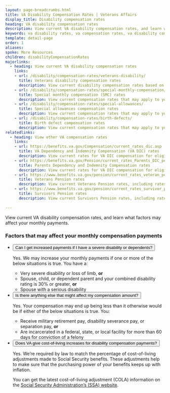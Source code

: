 ```yaml
---
layout: page-breadcrumbs.html
title: VA Disability Compensation Rates | Veterans Affairs
display_title: Disability compensation rates
heading: VA disability compensation rates
description: View current VA disability compensation rates, and learn what factors may affect your monthly payments. 
keywords: va disability rates, va compensation rates, va disability compensation rates
template: detail-page
order: 1
aliases:
spoke: More Resources
children: disabilityCompensationRates
majorlinks:
  - heading: View current VA disability compensation rates
    links:
    - url: /disability/compensation-rates/veterans-disability/
      title: Veterans disability compensation rates
      description: View current disability compensation rates based on disability rating and number of dependents.
    - url: /disability/compensation-rates/special-monthly-compensation/
      title: Special monthly compensation (SMC) rates
      description: View current compensation rates that may apply to you if you qualify for special monthly compensation based on the severity of your disability.
    - url: /disability/compensation-rates/special-allowances/
      title: Special allowances compensation rates
      description: View current compensation rates that may apply to you if you qualify for an automobile or clothing allowance or a Medal of Honor pension.
    - url: /disability/compensation-rates/birth-defects/
      title: Birth defect compensation rates
      description: View current compensation rates that may apply to your family if your child has spina bifida or certain other birth defects linked to your or another parent’s service in South Vietnam or the Republic of Korea.
relatedlinks:
  - heading: View other VA compensation rates
    links: 
    - url: https://benefits.va.gov/Compensation/current_rates_dic.asp
      title: VA Dependency and Indemnity Compensation (VA DIC) rates 
      description: View current rates for VA DIC compensation for eligible surviving spouses and children. 
    - url: https://benefits.va.gov/Pension/current_rates_Parents_DIC_pen.asp
      title: Parents Dependency and Indemnity Compensation rates
      description: View current rates for VA DIC compensation for eligible surviving parents. 
    - url: https://www.benefits.va.gov/pension/current_rates_veteran_pen.asp
      title: Veterans Pension rates
      description: View current Veterans Pension rates, including rates for aid and attendance or housebound allowance.
    - url: https://www.benefits.va.gov/pension/current_rates_survivor_pen.asp
      title: Survivors Pension rates
      description: View current Survivors Pension rates, including rates for aid and attendance or housebound allowance.    
      
---
```

<div class="va-introtext">

View current VA disability compensation rates, and learn what factors may affect your monthly payments.

</div>

### Factors that may affect your monthly compensation payments

<ul class="usa-accordion" aria-multiselectable="true">
<li>
<button class="usa-button-unstyled usa-accordion-button" aria-controls="increased">Can I get increased payments if I have a severe disability or dependents?</button>
<div id="increased" class="usa-accordion-content">

Yes. We may increase your monthly payments if one or more of the below situations is true. You have a:
<ul>
  <li>Very severe disability or loss of limb, <b>or</b></li>
  <li>Spouse, child, or dependent parent and your combined disability rating is 30% or greater, <b>or</b></li>
  <li>Spouse with a serious disability</li>
</ul>

</div>
</li>
<li>
<button class="usa-button-unstyled usa-accordion-button" aria-controls="affect">Is there anything else that might affect my compensation amount?</button>
<div id="affect" class="usa-accordion-content">

Yes. Your compensation may end up being less than it otherwise would be if either of the below situations is true. You:
<ul>
  <li>Receive military retirement pay, disability severance pay, or separation pay, <b>or</b></li>
  <li>Are incarcerated in a federal, state, or local facility for more than 60 days for conviction of a felony</li>

</div>
</li>
<li>
<button class="usa-button-unstyled usa-accordion-button" aria-controls="cost">Does VA give cost-of-living increases for disability compensation payments?</button>
<div id="cost" class="usa-accordion-content">

Yes. We’re required by law to match the percentage of cost-of-living adjustments made to Social Security benefits. These adjustments help to make sure that the purchasing power of your benefits keeps up with inflation. 

You can get the latest cost-of-living adjustment (COLA) information on the <a href="http://www.socialsecurity.gov/cola/">Social Security Administration’s (SSA) website</a>.
</div>
</li>
</ul>

